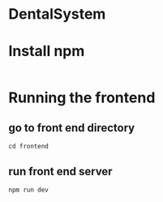 # DentalSystem

# Install npm
```
```


# Running the frontend
## go to front end directory
```
cd frontend
```
## run front end server
```
npm run dev
```